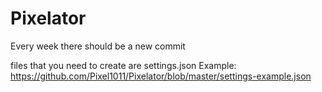 # Pixelator
Every week there should be a new commit

files that you need to create are
settings.json
Example: https://github.com/Pixel1011/Pixelator/blob/master/settings-example.json

